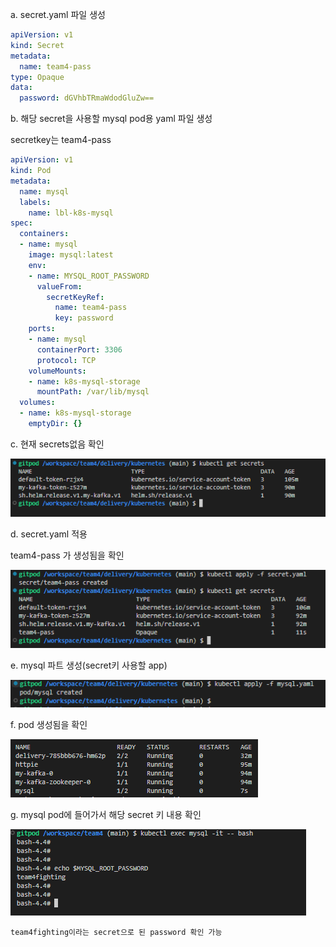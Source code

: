 a. secret.yaml 파일 생성


```yaml
apiVersion: v1
kind: Secret
metadata:
  name: team4-pass
type: Opaque
data:
  password: dGVhbTRmaWdodGluZw==
```

b. 해당 secret을 사용할 mysql pod용 yaml 파일 생성

   secretkey는 team4-pass


```yaml
apiVersion: v1
kind: Pod
metadata:
  name: mysql
  labels:
    name: lbl-k8s-mysql
spec:
  containers:
  - name: mysql
    image: mysql:latest
    env:
    - name: MYSQL_ROOT_PASSWORD
      valueFrom:
        secretKeyRef:
          name: team4-pass
          key: password
    ports:
    - name: mysql
      containerPort: 3306
      protocol: TCP
    volumeMounts:
    - name: k8s-mysql-storage
      mountPath: /var/lib/mysql
  volumes:
  - name: k8s-mysql-storage
    emptyDir: {}
```



c. 현재 secrets없음 확인

![](images/secret3.jpg)



d. secret.yaml 적용

   team4-pass 가 생성됨을 확인

![](images/secret4.jpg)




e. mysql 파트 생성(secret키 사용할 app)

![](images/secret5.jpg)



f. pod 생성됨을 확인

![](images/secret6.jpg)



g. mysql pod에 들어가서 해당 secret 키 내용 확인 

![](images/secret7.jpg)

```
team4fighting이라는 secret으로 된 password 확인 가능
```